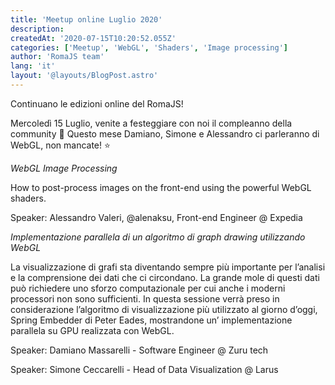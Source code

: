 ```yaml
---
title: 'Meetup online Luglio 2020'
description:
createdAt: '2020-07-15T10:20:52.055Z'
categories: ['Meetup', 'WebGL', 'Shaders', 'Image processing']
author: 'RomaJS team'
lang: 'it'
layout: '@layouts/BlogPost.astro'
---
```


Continuano le edizioni online del RomaJS!

Mercoledì 15 Luglio, venite a festeggiare con noi il compleanno della community 🎂
Questo mese Damiano, Simone e Alessandro ci parleranno di WebGL, non mancate! ⭐

_WebGL Image Processing_

How to post-process images on the front-end using the powerful WebGL shaders.

Speaker: Alessandro Valeri, @alenaksu, Front-end Engineer @ Expedia

_Implementazione parallela di un algoritmo di graph drawing utilizzando WebGL_

La visualizzazione di grafi sta diventando sempre più importante per l’analisi e la comprensione dei dati che ci circondano. La grande mole di questi dati può richiedere uno sforzo computazionale per cui anche i moderni processori non sono sufficienti. In questa sessione verrà preso in considerazione l’algoritmo di visualizzazione più utilizzato al giorno d’oggi, Spring Embedder di Peter Eades, mostrandone un’ implementazione parallela su GPU realizzata con WebGL.

Speaker: Damiano Massarelli - Software Engineer @ Zuru tech

Speaker: Simone Ceccarelli - Head of Data Visualization @ Larus
